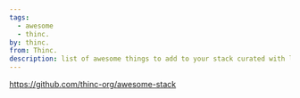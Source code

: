 ```yaml
---
tags: 
  - awesome
  - thinc.
by: thinc.
from: Thinc. 
description: list of awesome things to add to your stack curated with love by Thinc.
---
```


https://github.com/thinc-org/awesome-stack
